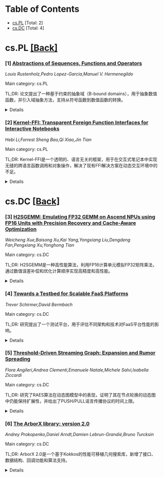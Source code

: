 <div id=toc></div>

# Table of Contents

- [cs.PL](#cs.PL) [Total: 2]
- [cs.DC](#cs.DC) [Total: 4]


<div id='cs.PL'></div>

# cs.PL [[Back]](#toc)

### [1] [Abstractions of Sequences, Functions and Operators](https://arxiv.org/abs/2507.23151)
*Louis Rustenholz,Pedro Lopez-Garcia,Manuel V. Hermenegildo*

Main category: cs.PL

TL;DR: 论文提出了一种基于约束的抽象域（B-bound domains），用于抽象数值函数，并引入域抽象方法，支持从符号函数到数值函数的转换。


<details>
  <summary>Details</summary>
Motivation: 研究动机是解决递归定义的函数的闭式边界推断问题，应用于程序分析和混合系统。

Method: 方法包括构建B-bound domains和域抽象，利用凸性简化传递函数设计。

Result: 结果表明，该方法能推断高度非线性数值不变量，优于传统数值抽象域。

Conclusion: 结论是该方法在抽象解释和函数空间分析中具有广泛适用性。

Abstract: We present theoretical and practical results on the order theory of lattices
of functions, focusing on Galois connections that abstract (sets of) functions
- a topic known as higher-order abstract interpretation.
  We are motivated by the challenge of inferring closed-form bounds on
functions which are defined recursively, i.e. as the fixed point of an operator
or, equivalently, as the solution to a functional equation. This has multiple
applications in program analysis (e.g. cost analysis, loop acceleration,
declarative language analysis) and in hybrid systems governed by differential
equations.
  Our main contribution is a new family of constraint-based abstract domains
for abstracting numerical functions, B-bound domains, which abstract a function
f by a conjunction of bounds from a preselected set of boundary functions. They
allow inferring highly non-linear numerical invariants, which classical
numerical abstract domains struggle with. We uncover a convexity property in
the constraint space that simplifies, and, in some cases, fully automates,
transfer function design.
  We also introduce domain abstraction, a functor that lifts arbitrary mappings
in value space to Galois connections in function space. This supports
abstraction from symbolic to numerical functions (i.e. size abstraction), and
enables dimensionality reduction of equations.
  We base our constructions of transfer functions on a simple operator
language, starting with sequences, and extending to more general functions,
including multivariate, piecewise, and non-discrete domains.

</details>


### [2] [Kernel-FFI: Transparent Foreign Function Interfaces for Interactive Notebooks](https://arxiv.org/abs/2507.23205)
*Hebi Li,Forrest Sheng Bao,Qi Xiao,Jin Tian*

Main category: cs.PL

TL;DR: Kernel-FFI是一个透明的、语言无关的框架，用于在交互式笔记本中实现无缝的跨语言函数调用和对象操作，解决了现有FFI解决方案在动态交互环境中的不足。


<details>
  <summary>Details</summary>
Motivation: 现有FFI解决方案在动态交互式笔记本环境中表现不佳，需要大量手动配置和样板代码，且缺乏对递归调用和面向对象编程的支持。

Method: Kernel-FFI通过源代码级转换自动重写跨语言调用，无需手动绑定或样板代码，并支持面向对象编程和跨语言资源管理。此外，通过引入侧信道通信机制解决Jupyter内核的阻塞问题。

Result: Kernel-FFI实现了无缝的跨语言函数调用和对象操作，支持递归和异步调用，解决了现有FFI的局限性。

Conclusion: Kernel-FFI为动态交互环境提供了一种高效的跨语言互操作解决方案，显著提升了多语言开发的效率。

Abstract: Foreign Function Interfaces (FFIs) are essential for enabling
interoperability between programming languages, yet existing FFI solutions are
ill-suited for the dynamic, interactive workflows prevalent in modern notebook
environments such as Jupyter. Current approaches require extensive manual
configuration, introduce significant boilerplate, and often lack support for
recursive calls and object-oriented programming (OOP) constructs-features
critical for productive, multi-language development.
  We present Kernel-FFI, a transparent, language-agnostic framework that
enables seamless cross-language function calls and object manipulation within
interactive notebooks. Kernel-FFI employs source-level transformation to
automatically rewrite cross-language invocations, eliminating the need for
manual bindings or boilerplate. Kernel-FFI provides robust support for OOP by
enabling foreign object referencing and automatic resource management across
language boundaries. Furthermore, to address the blocking nature of Jupyter
kernels and support recursive and asynchronous foreign calls, we introduce a
novel side-channel communication mechanism. Our tool will be open-sourced and
available at https://codepod.io/docs/kernel-ffi

</details>


<div id='cs.DC'></div>

# cs.DC [[Back]](#toc)

### [3] [H2SGEMM: Emulating FP32 GEMM on Ascend NPUs using FP16 Units with Precision Recovery and Cache-Aware Optimization](https://arxiv.org/abs/2507.23387)
*Weicheng Xue,Baisong Xu,Kai Yang,Yongxiang Liu,Dengdeng Fan,Pengxiang Xu,Yonghong Tian*

Main category: cs.DC

TL;DR: H2SGEMM是一种高性能算法，利用FP16计算单元模拟FP32矩阵乘法，通过数值误差补偿和优化计算顺序实现高精度和高性能。


<details>
  <summary>Details</summary>
Motivation: 低精度矩阵引擎（如FP16）缺乏对全精度计算的支持，限制了其在高精度应用中的使用。

Method: 将FP32操作数分解为两个FP16值，通过可调缩放策略补偿数值误差，并优化计算顺序和缓存策略。

Result: 在Ascend 910A NPU上达到理论FP32峰值性能的77%，数值实验显示其精度和稳定性优于传统FP32 GEMM。

Conclusion: H2SGEMM不仅恢复了FP32 GEMM的精度，还在某些条件下表现出更高的数值稳定性。

Abstract: Low-precision matrix engines, such as FP16 cube, offer high throughput but
lack support for full-precision computation. In this work, we propose H2SGEMM,
a high-performance algorithm for emulating FP32 general matrix-matrix
multiplication (GEMM) using only FP16 computation units on a representative AI
accelerator. The method decomposes each FP32 operand into two FP16 values and
compensates for numerical errors through a tunable scaling strategy. A detailed
analysis of numerical errors, including underflow conditions and precision
loss, guides the selection of scaling parameters to preserve up to 22 bits of
mantissa accuracy. We further investigate the effect of computation order on
accuracy and demonstrate that a term-wise accumulation scheme improves
numerical stability over conventional FP32 GEMM in low-exponent regimes.
Finally, a cache-aware blocking strategy and double-buffered pipeline are
introduced to overlap memory transfers with computation, enabling H2SGEMM to
achieve up to 77% of the theoretical FP32-equivalent peak performance on Ascend
910A NPU lacking native FP32 support. Extensive numerical experiments confirm
that our method not only recovers the accuracy of native FP32 GEMM but also
exhibits superior numerical stability under certain conditions, due to its
structured and error-aware computation order.

</details>


### [4] [Towards a Testbed for Scalable FaaS Platforms](https://arxiv.org/abs/2507.23431)
*Trever Schirmer,David Bermbach*

Main category: cs.DC

TL;DR: 研究提出了一个测试平台，用于评估不同架构和技术对FaaS平台性能的影响。


<details>
  <summary>Details</summary>
Motivation: 理解云平台架构如何影响其性能，尤其是针对可扩展性强的FaaS平台。

Method: 开发一个研究型测试平台，可快速评估不同架构和技术对FaaS平台特性的影响。

Result: 测试平台能够灵活适应不同架构和技术的评估需求。

Conclusion: 该测试平台为研究FaaS平台的性能提供了有效工具。

Abstract: Most cloud platforms have a Function-as-a-Service (FaaS) offering that
enables users to easily write highly scalable applications. To better
understand how the platform's architecture impacts its performance, we present
a research-focused testbed that can be adapted to quickly evaluate the impact
of different architectures and technologies on the characteristics of
scalability-focused FaaS platforms.

</details>


### [5] [Threshold-Driven Streaming Graph: Expansion and Rumor Spreading](https://arxiv.org/abs/2507.23533)
*Flora Angileri,Andrea Clementi,Emanuele Natale,Michele Salvi,Isabella Ziccardi*

Main category: cs.DC

TL;DR: 研究了RAES算法在动态图模型中的表现，证明了其在节点轮换的动态图中仍能保持扩展性，并给出了PUSH/PULL谣言传播协议的时间上限。


<details>
  <summary>Details</summary>
Motivation: RAES算法在静态图中表现良好，但其在动态图模型中的行为尚不明确，尤其是在节点轮换的动态环境中。

Method: 通过流式节点轮换模型（滑动窗口模型）模拟动态图，分析RAES算法在每轮节点变化时的扩展性。

Result: 证明动态图中的每个快照都具有高概率的良好扩展性，并得出PUSH/PULL协议的完成时间为对数级别。

Conclusion: RAES算法在动态图中仍能保持扩展性，适用于节点轮换的网络环境，如P2P网络。

Abstract: A randomized distributed algorithm called RAES was introduced in [Becchetti
et al., SODA 2020] to extract a bounded-degree expander from a dense $n$-vertex
expander graph $G = (V, E)$. The algorithm relies on a simple threshold-based
procedure. A key assumption in [Becchetti et al., SODA 2020] is that the input
graph $G$ is static - i.e., both its vertex set $V$ and edge set $E$ remain
unchanged throughout the process - while the analysis of RAES in dynamic models
is left as a major open question.
  In this work, we investigate the behavior of RAES under a dynamic graph model
induced by a streaming node-churn process (also known as the sliding window
model), where, at each discrete round, a new node joins the graph and the
oldest node departs. This process yields a bounded-degree dynamic graph
$\mathcal{G} =\{ G_t = (V_t, E_t) : t \in \mathbb{N}\}$ that captures essential
characteristics of peer-to-peer networks -- specifically, node churn and
threshold on the number of connections each node can manage. We prove that
every snapshot $G_t$ in the dynamic graph sequence has good expansion
properties with high probability. Furthermore, we leverage this property to
establish a logarithmic upper bound on the completion time of the well-known
PUSH and PULL rumor spreading protocols over the dynamic graph $\mathcal{G}$.

</details>


### [6] [The ArborX library: version 2.0](https://arxiv.org/abs/2507.23700)
*Andrey Prokopenko,Daniel Arndt,Damien Lebrun-Grandié,Bruno Turcksin*

Main category: cs.DC

TL;DR: ArborX 2.0是一个基于Kokkos的性能可移植几何搜索库，新增了接口、数据结构、回调功能和算法支持。


<details>
  <summary>Details</summary>
Motivation: 扩展ArborX库的功能，以支持更广泛的用户问题和应用场景。

Method: 引入新接口、数据结构（如暴力搜索和分布式搜索）、回调功能，并扩展算法（如光线追踪和聚类）。

Result: ArborX 2.0提供了更灵活的功能和更高的性能可移植性。

Conclusion: ArborX 2.0通过新增功能和改进，显著提升了库的实用性和适用范围。

Abstract: This paper provides an overview of the 2.0 release of the ArborX library, a
performance portable geometric search library based on Kokkos. We describe the
major changes in ArborX 2.0 including a new interface for the library to
support a wider range of user problems, new search data structures (brute
force, distributed), support for user functions to be executed on the results
(callbacks), and an expanded set of the supported algorithms (ray tracing,
clustering).

</details>
